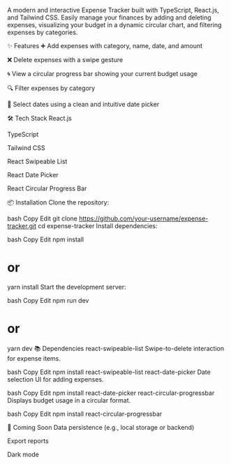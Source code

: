 A modern and interactive Expense Tracker built with TypeScript, React.js, and Tailwind CSS. Easily manage your finances by adding and deleting expenses, visualizing your budget in a dynamic circular chart, and filtering expenses by categories.

✨ Features
➕ Add expenses with category, name, date, and amount

❌ Delete expenses with a swipe gesture

🌀 View a circular progress bar showing your current budget usage

🔍 Filter expenses by category

📅 Select dates using a clean and intuitive date picker

🛠 Tech Stack
React.js

TypeScript

Tailwind CSS

React Swipeable List

React Date Picker

React Circular Progress Bar

📦 Installation
Clone the repository:

bash
Copy
Edit
git clone https://github.com/your-username/expense-tracker.git
cd expense-tracker
Install dependencies:

bash
Copy
Edit
npm install
# or
yarn install
Start the development server:

bash
Copy
Edit
npm run dev
# or
yarn dev
📚 Dependencies
react-swipeable-list
Swipe-to-delete interaction for expense items.

bash
Copy
Edit
npm install react-swipeable-list
react-date-picker
Date selection UI for adding expenses.

bash
Copy
Edit
npm install react-date-picker
react-circular-progressbar
Displays budget usage in a circular format.

bash
Copy
Edit
npm install react-circular-progressbar

🧪 Coming Soon
Data persistence (e.g., local storage or backend)

Export reports

Dark mode
